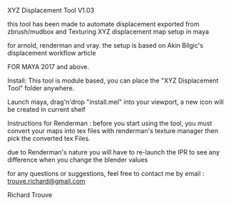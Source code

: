 XYZ Displacement Tool V1.03


this tool has been made to automate displacement exported from zbrush/mudbox and Texturing XYZ displacement map setup in maya


for arnold, renderman and vray.
the setup is based on Akin Bilgic's displacement workflow article

FOR MAYA 2017 and above.


Install:
This tool is module based, you can place the "XYZ Displacement Tool" folder anywhere.

Launch maya, drag'n'drop "install.mel" into your viewport, a new icon will be created in current shelf

Instructions for Renderman : 
before you start using the tool, you must convert your maps into tex files with renderman's texture manager then pick the converted tex Files.

due to Renderman's nature you will have to re-launch the IPR to see any difference when you change the blender values

for any questions or suggestions, feel free to contact me by email : trouve.richard@gmail.com

Richard Trouve 

